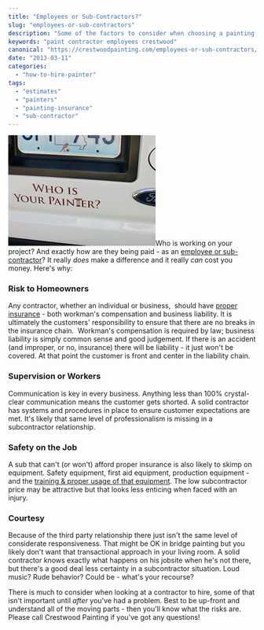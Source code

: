 ```yaml
---
title: "Employees or Sub-Contractors?"
slug: "employees-or-sub-contractors"
description: "Some of the factors to consider when choosing a painting contractor in Kansas City."
keywords: "paint contractor employees crestwood"
canonical: "https://crestwoodpainting.com/employees-or-sub-contractors/"
date: "2013-03-11"
categories:
  - "how-to-hire-painter"
tags:
  - "estimates"
  - "painters"
  - "painting-insurance"
  - "sub-contractor"
---
```


![crestwood painting van who is your painter - kansas city](images/Who-Is-crop-close_opt.jpg "Crestwood Painting Van")Who is working on your project? And exactly how are they being paid - as an [employee or sub-contractor](https://crestwoodpainting.com/compare-paint-bids/)? It really _does_ make a difference and it really _can_ cost you money. Here's why:

### Risk to Homeowners

Any contractor, whether an individual or business,  should have [proper insurance](https://crestwoodpainting.com/top-5-uninsured-contractor-what-ifs/) - both workman's compensation and business liability. It is ultimately the customers' responsibility to ensure that there are no breaks in the insurance chain.  Workman's compensation is required by law; business liability is simply common sense and good judgement. If there is an accident (and improper, or no, insurance) there will be liability - it just won't be covered. At that point the customer is front and center in the liability chain.

### Supervision or Workers

Communication is key in every business. Anything less than 100% crystal-clear communication means the customer gets shorted. A solid contractor has systems and procedures in place to ensure customer expectations are met. It's likely that same level of professionalism is missing in a subcontractor relationship.

### Safety on the Job

A sub that can't (or won't) afford proper insurance is also likely to skimp on equipment. Safety equipment, first aid equipment, production equipment - and the [training & proper usage of that equipment](https://crestwoodpainting.com/who/). The low subcontractor price may be attractive but that looks less enticing when faced with an injury.

### Courtesy

Because of the third party relationship there just isn't the same level of considerate responsiveness. That might be OK in bridge painting but you likely don't want that transactional approach in your living room. A solid contractor knows exactly what happens on his jobsite when he's not there, but there's a good deal less certainty in a subcontractor situation. Loud music? Rude behavior? Could be - what's your recourse?

There is much to consider when looking at a contractor to hire, some of that isn't important until _after_ you've had a problem. Best to be up-front and understand all of the moving parts - then you'll know what the risks are. Please call Crestwood Painting if you've got any questions!

